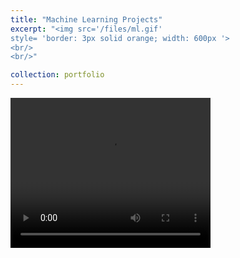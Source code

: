 ```yaml
---
title: "Machine Learning Projects"
excerpt: "<img src='/files/ml.gif'
style= 'border: 3px solid orange; width: 600px '>
<br/>
<br/>"

collection: portfolio
---
```


<video width='320' height='240' controls>
  <source src='/files/fbird.mp4' type='video/mp4'>
Your browser does not support the video tag.
</video>
